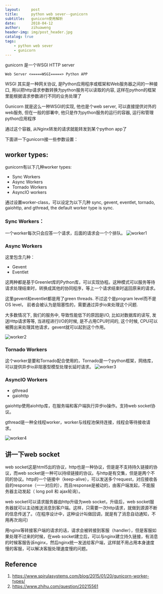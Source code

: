 ```yaml
---
layout:     post
title:      python web sever--gunicorn
subtitle:   gunicorn使用解析
date:       2018-04-12
author:     zihuaweng
header-img: img/post_header.jpg
catalog: true
tags:
    - python web sever
    - gunicorn
---
```



gunicorn 是一个WSGI HTTP server

    Web Server <=====WSGI=====> Python APP
    
WSGI 其实是一种网关协议, 是Python应用程序或框架和Web服务器之间的一种接口, 用以把http请求参数转换为python服务可以读取的内容, 这样在python的框架里能根据请求参数进行不同的业务处理了

Gunicorn 就是这么一种WSGI的实现, 他也是个web server, 可以直接提供对外的web服务, 但在一般的部署中, 他只是作为python服务的运行的容器, 运行和管理python应用程序

通过这个容器, 从Nginx转发的请求就能转发到某个python app了

下面讲一下gunicorn接一些参数设置：

## worker types:

gunicorn有以下几种worker types:
- Sync Workers
- Async Workers
- Tornado Workers
- AsyncIO workers

通过设置worker-class，可以设定为以下几种
sync, gevent, eventlet, tornado, gaiohttp, and gthread, the default worker type is sync.

### Sync Workers：
一个worker每次只会应答一个请求，后面的请求会一个个排队。
![worker1](http://zihuaweng.github.io/post_images/python_web/sync_worker_type1.png)

### Async Workers
这里包含几种：
- Gevent
- Eventlet

这两种都是基于Greenlet库的Python库，可以实现协程。这种模式可以服务等待请求处理结束时，转换成其他的协同程序，等上一个请求结束时返回原来的请求。

这里gevent和eventlet都是用了green threads. 不过这个是program level而不是OS level， 前者会被认为是阻塞性的，需要通过异步io来处理这个问题.

大多数情况下, 我们的服务中, 导致性能低下的原因是I/O, 比如对数据库的读写, 发送Http请求等等, 当进程进行I/O的时候, 是不占用CPU时间的, 这个时候, CPU可以被腾出来处理其他请求，gevent就可以起到这个作用。

![worker2](http://zihuaweng.github.io/post_images/python_web/sync_worker_type2-275x300.png)

### Tornado Workers
这个worker是要和Tornado配合使用的，Tornado是一个python框架，网络库，可以提供异步io非阻塞型模型处理长延时请求。
![worker3](http://zihuaweng.github.io/post_images/python_web/sync_worker_type3-300x230.png)

### AsyncIO Workers
- gthread
- gaiohttp

gaiohttp使用aiohttp库，在服务端和客户端执行异步io操作。支持web socket协议。

gthread是一种全线程worker，worker与线程池保持连接，线程会等待接收请求。

![worker4](http://zihuaweng.github.io/post_images/python_web/asyncio-207x300.png)



## 讲一下web socket
web socket这是html5出的协议，http也是一种协议，但是是不支持持久链接的协议，而web socket是一种可以持续链接的协议。与http是有交集，但是是两个不同的协议。http的一个链接中（keep-alive），可以发送多个request，对应接收各自的response（一一对应的），而且response是被动的，由客户端发起，不能服务器主动发起（ long poll 和 ajax轮询）。

web socket可以请求服务器由http升级为web socket，升级后，web socket服务器就可以主动推送消息到客户端。这样，只需要一次http请求，就做到源源不断的信息传送了。（在程序设计中，这种设计叫做回调，就是有了消息自动通知，不用再次询问）

用nginx等转接客户端的请求的话，请求会被转接到客服（handler），但是客服如果处理不过来的时候，在web socket建立后，可以与nginx建立持久链接，有消息的时候客服告诉nginx，然后nginx统一发送给客户端，这样就不用占用本身速度慢的客服，可以解决客服处理速度慢的问题。



## Reference
1. https://www.spirulasystems.com/blog/2015/01/20/gunicorn-worker-types/
2. https://www.zhihu.com/question/20215561


